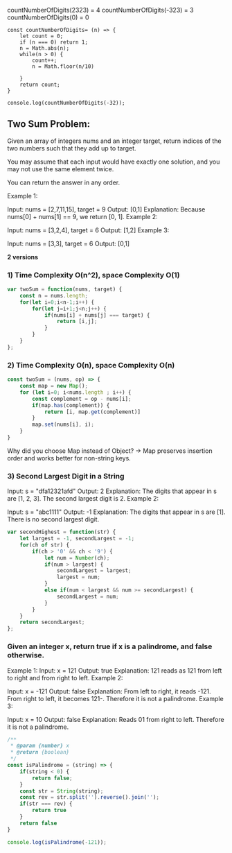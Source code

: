 
countNumberOfDigits(2323) = 4
countNumberOfDigits(-323) = 3
countNumberOfDigits(0) = 0
```
const countNumberOfDigits= (n) => {
    let count = 0;
    if (n === 0) return 1;
    n = Math.abs(n);
    while(n > 0) {
        count++;
        n = Math.floor(n/10)
        
    }
    return count;
}

console.log(countNumberOfDigits(-32));
```

## Two Sum Problem:
Given an array of integers nums and an integer target, return indices of the two numbers such that they add up to target.

You may assume that each input would have exactly one solution, and you may not use the same element twice.

You can return the answer in any order.

 

Example 1:

Input: nums = [2,7,11,15], target = 9
Output: [0,1]
Explanation: Because nums[0] + nums[1] == 9, we return [0, 1].
Example 2:

Input: nums = [3,2,4], target = 6
Output: [1,2]
Example 3:

Input: nums = [3,3], target = 6
Output: [0,1]

**2 versions**
### 1) Time Complexity O(n^2), space Complexity O(1)
```javascript
var twoSum = function(nums, target) {
    const n = nums.length;
    for(let i=0;i<n-1;i++) {
        for(let j=i+1;j<n;j++) {
            if(nums[i] + nums[j] === target) {
                return [i,j];
            }
        }
    }
};
```
### 2) Time Complexity O(n), space Complexity O(n)
```javascript
const twoSum = (nums, op) => {
    const map = new Map();
    for (let i=0; i<nums.length ; i++) {
        const complement = op - nums[i];
        if(map.has(complement)) {
            return [i, map.get(complement)]
        }
        map.set(nums[i], i);
    }
}
```
Why did you choose Map instead of Object?
→ Map preserves insertion order and works better for non-string keys.

### 3) Second Largest Digit in a String

Input: s = "dfa12321afd"
Output: 2
Explanation: The digits that appear in s are [1, 2, 3]. The second largest digit is 2.
Example 2:

Input: s = "abc1111"
Output: -1
Explanation: The digits that appear in s are [1]. There is no second largest digit. 

```javascript
var secondHighest = function(str) {
    let largest = -1, secondLargest = -1;
    for(ch of str) {
        if(ch > '0' && ch < '9') {
            let num = Number(ch);
            if(num > largest) {
                secondLargest = largest;
                largest = num;
            }
            else if(num < largest && num >= secondLargest) {
                secondLargest = num;
            }
        }
    }
    return secondLargest;
};
```

### Given an integer x, return true if x is a palindrome, and false otherwise.

Example 1:
Input: x = 121
Output: true
Explanation: 121 reads as 121 from left to right and from right to left.
Example 2:

Input: x = -121
Output: false
Explanation: From left to right, it reads -121. From right to left, it becomes 121-. Therefore it is not a palindrome.
Example 3:

Input: x = 10
Output: false
Explanation: Reads 01 from right to left. Therefore it is not a palindrome.

```javascript
/**
 * @param {number} x
 * @return {boolean}
 */
const isPalindrome = (string) => {
    if(string < 0) {
        return false;
    }
    const str = String(string);
    const rev = str.split('').reverse().join('');
    if(str === rev) {
        return true
    }
    return false
}

console.log(isPalindrome(-121));
```